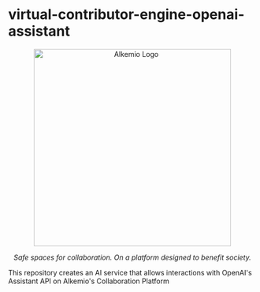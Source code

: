# virtual-contributor-engine-openai-assistant
<p align="center">
  <a href="https://alkemio.org" target="blank"><img src="https://alkemio.foundation/uploads/logos/alkemio-logo.svg" width="400" alt="Alkemio Logo" /></a>
</p>
<p align="center"><i>Safe spaces for collaboration. On a platform designed to benefit society.</i></p>

This repository creates an AI service that allows interactions with OpenAI's Assistant API on Alkemio's Collaboration Platform
